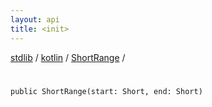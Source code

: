 ```yaml
---
layout: api
title: <init>
---
```

[stdlib](../../index.html) / [kotlin](../index.html) / [ShortRange](index.html) / [<init>](_init_.html)

# <init>

```
public ShortRange(start: Short, end: Short)
```
